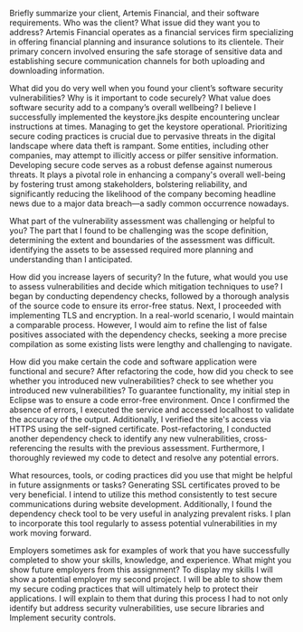 Briefly summarize your client, Artemis Financial, and their software requirements. Who was the client? What issue did they want you to address?
Artemis Financial operates as a financial services firm specializing in offering financial planning and insurance solutions to its clientele. Their primary concern involved ensuring the safe storage of sensitive data and establishing secure communication channels for both uploading and downloading information.


What did you do very well when you found your client’s software security vulnerabilities? Why is it important to code securely? What value does software security add to a company’s overall wellbeing?
I believe I successfully implemented the keystore.jks despite encountering unclear instructions at times. Managing to get the keystore operational. Prioritizing secure coding practices is crucial due to pervasive threats in the digital landscape where data theft is rampant. Some entities, including other companies, may attempt to illicitly access or pilfer sensitive information. Developing secure code serves as a robust defense against numerous threats. It plays a pivotal role in enhancing a company's overall well-being by fostering trust among stakeholders, bolstering reliability, and significantly reducing the likelihood of the company becoming headline news due to a major data breach—a sadly common occurrence nowadays.



What part of the vulnerability assessment was challenging or helpful to you?
The part that I found to be challenging was the scope definition, determining the extent and boundaries of the assessment was difficult. identifying the assets to be assessed required more planning and understanding than I anticipated.


How did you increase layers of security? In the future, what would you use to assess vulnerabilities and decide which mitigation techniques to use?
I began by conducting dependency checks, followed by a thorough analysis of the source code to ensure its error-free status. Next, I proceeded with implementing TLS and encryption. In a real-world scenario, I would maintain a comparable process. However, I would aim to refine the list of false positives associated with the dependency checks, seeking a more precise compilation as some existing lists were lengthy and challenging to navigate.


How did you make certain the code and software application were functional and secure? After refactoring the code, how did you check to see whether you introduced new vulnerabilities?
check to see whether you introduced new vulnerabilities?
To guarantee functionality, my initial step in Eclipse was to ensure a code error-free environment. Once I confirmed the absence of errors, I executed the service and accessed localhost to validate the accuracy of the output. Additionally, I verified the site's access via HTTPS using the self-signed certificate. Post-refactoring, I conducted another dependency check to identify any new vulnerabilities, cross-referencing the results with the previous assessment. Furthermore, I thoroughly reviewed my code to detect and resolve any potential errors.



What resources, tools, or coding practices did you use that might be helpful in future assignments or tasks?
Generating SSL certificates proved to be very beneficial. I intend to utilize this method consistently to test secure communications during website development. Additionally, I found the dependency check tool to be very useful in analyzing prevalent risks. I plan to incorporate this tool regularly to assess potential vulnerabilities in my work moving forward.



Employers sometimes ask for examples of work that you have successfully completed to show your skills, knowledge, and experience. What might you show future employers from this assignment?
To display my skills I will show a potential employer my second project. I will be able to show them my secure coding practices that will ultimately help to protect their applications. I will explain to them that during this process I had to not only identify but address security vulnerabilities, use secure libraries and Implement security controls. 
